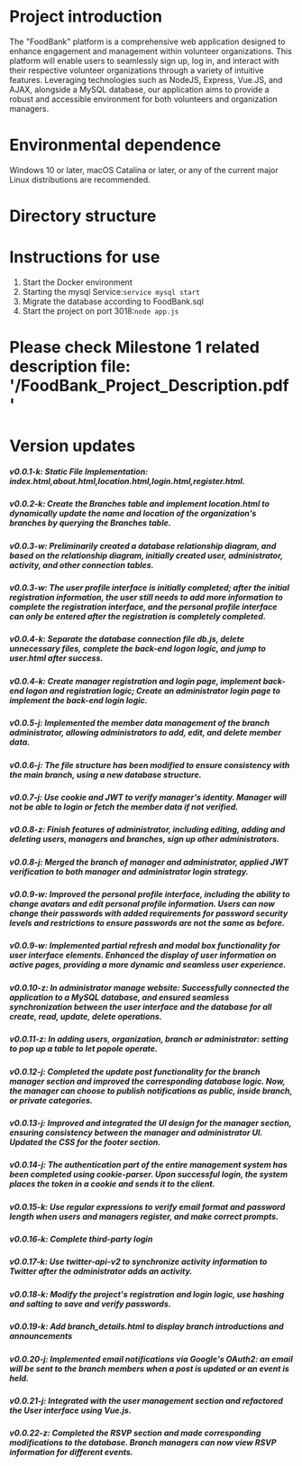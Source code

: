 # Project introduction
The "FoodBank" platform is a comprehensive web application designed to enhance engagement and management within volunteer organizations. This platform will enable users to seamlessly sign up, log in, and interact with their respective volunteer organizations through a variety of intuitive features. Leveraging technologies such as NodeJS, Express, Vue.JS, and AJAX, alongside a MySQL database, our application aims to provide a robust and accessible environment for both volunteers and organization managers.

# Environmental dependence
 Windows 10 or later, macOS Catalina or later, or any of the current major Linux distributions are recommended.

# Directory structure


# Instructions for use
 1. Start the Docker environment
 2. Starting the mysql Service:`service mysql start`
 3. Migrate the database according to FoodBank.sql
 4. Start the project on port 3018:`node app.js`


# Please check Milestone 1 related description file: '/FoodBank_Project_Description.pdf'

# Version updates
##### v0.0.1-k: Static File Implementation: index.html,about.html,location.html,login.html,register.html.
##### v0.0.2-k: Create the Branches table and implement location.html to dynamically update the name and location of the organization's branches by querying the Branches table.
##### v0.0.3-w: Preliminarily created a database relationship diagram, and based on the relationship diagram, initially created user, administrator, activity, and other connection tables.
##### v0.0.3-w: The user profile interface is initially completed; after the initial registration information, the user still needs to add more information to complete the registration interface, and the personal profile interface can only be entered after the registration is completely completed.
##### v0.0.4-k: Separate the database connection file db.js, delete unnecessary files, complete the back-end logon logic, and jump to user.html after success.
##### v0.0.4-k: Create manager registration and login page, implement back-end logon and registration logic; Create an administrator login page to implement the back-end login logic.
##### v0.0.5-j: Implemented the member data management of the branch administrator, allowing administrators to add, edit, and delete member data.
##### v0.0.6-j: The file structure has been modified to ensure consistency with the main branch, using a new database structure.
##### v0.0.7-j: Use cookie and JWT to verify manager's identity. Manager will not be able to login or fetch the member data if not verified.
##### v0.0.8-z: Finish features of administrator, including editing, adding and deleting users, managers and branches, sign up other administrators.
##### v0.0.8-j: Merged the branch of manager and administrator, applied JWT verification to both manager and administrator login strategy.
##### v0.0.9-w: Improved the personal profile interface, including the ability to change avatars and edit personal profile information. Users can now change their passwords with added requirements for password security levels and restrictions to ensure passwords are not the same as before.
##### v0.0.9-w: Implemented partial refresh and modal box functionality for user interface elements. Enhanced the display of user information on active pages, providing a more dynamic and seamless user experience.
##### v0.0.10-z: In administrator manage website: Successfully connected the application to a MySQL database, and ensured seamless synchronization between the user interface and the database for all create, read, update, delete operations.
##### v0.0.11-z: In adding users, organization, branch or administrator: setting to pop up a table to let popole operate.
##### v0.0.12-j: Completed the update post functionality for the branch manager section and improved the corresponding database logic. Now, the manager can choose to publish notifications as public, inside branch, or private categories.
##### v0.0.13-j: Improved and integrated the UI design for the manager section, ensuring consistency between the manager and administrator UI. Updated the CSS for the footer section.
##### v0.0.14-j: The authentication part of the entire management system has been completed using cookie-parser. Upon successful login, the system places the token in a cookie and sends it to the client.
##### v0.0.15-k: Use regular expressions to verify email format and password length when users and managers register, and make correct prompts.
##### v0.0.16-k: Complete third-party login
##### v0.0.17-k: Use twitter-api-v2 to synchronize activity information to Twitter after the administrator adds an activity.
##### v0.0.18-k: Modify the project's registration and login logic, use hashing and salting to save and verify passwords.
##### v0.0.19-k: Add branch_details.html to display branch introductions and announcements
##### v0.0.20-j: Implemented email notifications via Google's OAuth2: an email will be sent to the branch members when a post is updated or an event is held.
##### v0.0.21-j: Integrated with the user management section and refactored the User interface using Vue.js.
##### v0.0.22-z: Completed the RSVP section and made corresponding modifications to the database. Branch managers can now view RSVP information for different events.